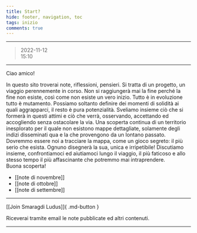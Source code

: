 ```yaml
---
title: Start?
hide: footer, navigation, toc
tags: inizio
comments: true
---
```

---
>2022-11-12  
>15:10
---

Ciao amico!

In questo sito troverai note, riflessioni, pensieri. Si tratta di un progetto, un viaggio perennemente in corso. Non si raggiungerà mai la fine perché la fine non esiste, così come non esiste un vero inizio. Tutto è in evoluzione tutto è mutamento. Possiamo soltanto definire dei momenti di solidità ai quali aggrapparci, il resto è pura potenzialità. Sveliamo insieme ciò che si formerà in questi attimi e ciò che verrà, osservando, accettando ed accogliendo senza ostacolare la via. Una scoperta continua di un territorio inesplorato per il quale non esistono mappe dettagliate, solamente degli indizi disseminati qua e la che provengono da un lontano passato. Dovremmo essere noi a tracciare la mappa, come un gioco segreto: il più serio che esista. Ognuno disegnerà la sua, unica e irripetibile! Discutiamo insieme, confrontiamoci ed aiutiamoci lungo il viaggio, il più faticoso e allo stesso tempo il più affascinante che potremmo mai intraprendere.  
Buona scoperta!

- [[note di novembre]]
- [[note di ottobre]]
- [[note di settembre]]

---

[[Join Smaragdi Ludus]]{ .md-button }  

Riceverai tramite email le note pubblicate ed altri contenuti.  

---


